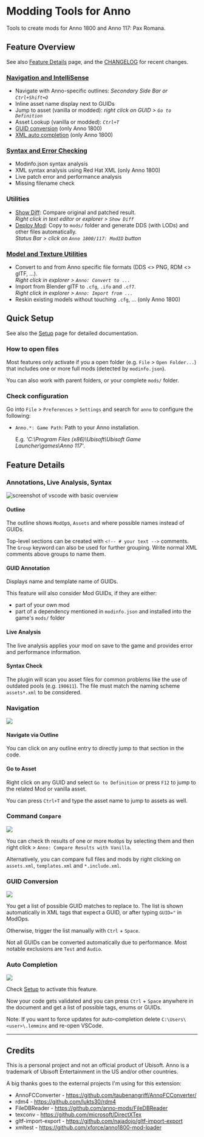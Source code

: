 # Modding Tools for Anno

Tools to create mods for Anno 1800 and Anno 117: Pax Romana.

## Feature Overview

See also [Feature Details](#feature-details) page, and the [CHANGELOG](./CHANGELOG.md) for recent changes.

### [Navigation and IntelliSense](#navigation)

  - Navigate with Anno-specific outlines: _Secondary Side Bar or `Ctrl+Shift+O`_
  - Inline asset name display next to GUIDs
  - Jump to asset (vanilla or modded): _right click on GUID > `Go to Definition`_
  - Asset Lookup (vanilla or modded): _`Ctrl+T`_
  - [GUID conversion](#guid-conversion) (only Anno 1800)
  - [XML auto completion](#auto-completion) (only Anno 1800)

### [Syntax and Error Checking](#annotations-live-analysis-syntax)

  - Modinfo.json syntax analysis
  - XML syntax analysis using Red Hat XML (only Anno 1800)
  - Live patch error and performance analysis
  - Missing filename check

### Utilities

  - [Show Diff](#command-compare): Compare original and patched result.<br/>_Right click in text editor or explorer > `Show Diff`_
  - [Deploy Mod](./doc/annomod.md): Copy to `mods/` folder and generate DDS (with LODs) and other files automatically.<br/>_Status Bar > click on `Anno 1800/117: ModID` button_

### [Model and Texture Utilities](./doc/model-texture-utils.md)

  - Convert to and from Anno specific file formats (DDS <> PNG, RDM <> glTF, ...).<br/>_Right click in explorer > `Anno: Convert to ...`_
  - Import from Blender glTF to `.cfg`, `.ifo` and `.cf7`.<br/>_Right click in explorer > `Anno: Import from ...`_
  - Reskin existing models without touching `.cfg`, ... (only Anno 1800)


## Quick Setup

See also the [Setup](./doc/setup.md) page for detailed documentation.

### How to open files

Most features only activate if you a open folder (e.g. `File` > `Open Folder...`) that includes one or more full mods (detected by `modinfo.json`).

You can also work with parent folders, or your complete `mods/` folder.

### Check configuration

Go into `File` > `Preferences` > `Settings` and search for `anno` to configure the following:

- `Anno.*: Game Path`: Path to your Anno installation.

  E.g. *'C:\\Program Files (x86)\\Ubisoft\\Ubisoft Game Launcher\\games\\Anno 117'*.

## Feature Details

### Annotations, Live Analysis, Syntax

![screenshot of vscode with basic overview](./doc/images/overview.png)

#### Outline

The outline shows `ModOp`s, `Assets` and where possible names instead of GUIDs.

Top-level sections can be created with `<!-- # your text -->` comments.
The `Group` keyword can also be used for further grouping.
Write normal XML comments above groups to name them.

#### GUID Annotation

Displays name and template name of GUIDs.

This feature will also consider Mod GUIDs, if they are either:
- part of your own mod
- part of a dependency mentioned in `modinfo.json` and installed into the game's `mods/` folder

#### Live Analysis

The live analysis applies your mod on save to the game and provides error and performance information.

#### Syntax Check

The plugin will scan you asset files for common problems like the use of outdated pools (e.g. `190611`).
The file must match the naming scheme `assets*.xml` to be considered.

### Navigation

![](./doc/images/navigation.gif)

#### Navigate via Outline

You can click on any outline entry to directly jump to that section in the code.

#### Go to Asset

Right click on any GUID and select `Go to Definition` or press `F12` to jump to the related Mod or vanilla asset.

You can press `Ctrl+T` and type the asset name to jump to assets as well.

### Command `Compare`

![](./doc/images/xmltest-compare.gif)

You can check th results of one or more `ModOp`s by selecting them and then right click > `Anno: Compare Results with Vanilla`.

Alternatively, you can compare full files and mods by right clicking on `assets.xml`, `templates.xml` and `*.include.xml`.

### GUID Conversion

![](./doc/guid-utils.gif)

You get a list of possible GUID matches to replace to.
The list is shown automatically in XML tags that expect a GUID, or after typing `GUID="` in ModOps. 

Otherwise, trigger the list manually with `Ctrl` + `Space`.

Not all GUIDs can be converted automatically due to performance. Most notable exclusions are `Test` and `Audio`.

### Auto Completion

![](./doc/images/autocompletion.gif)

Check [Setup](#setup) to activate this feature.

Now your code gets validated and you can press `Ctrl` + `Space` anywhere in the document and get a list of possible tags, enums or GUIDs.

Note: If you want to force updates for auto-completion delete `C:\Users\<user>\.lemminx` and re-open VSCode.

---

## Credits

This is a personal project and not an official product of Ubisoft.
Anno is a trademark of Ubisoft Entertainment in the US and/or other countries.

A big thanks goes to the external projects I'm using for this extension:

- AnnoFCConverter - https://github.com/taubenangriff/AnnoFCConverter/
- rdm4 - https://github.com/lukts30/rdm4
- FileDBReader - https://github.com/anno-mods/FileDBReader
- texconv - https://github.com/microsoft/DirectXTex
- gltf-import-export - https://github.com/najadojo/gltf-import-export
- xmltest - https://github.com/xforce/anno1800-mod-loader
